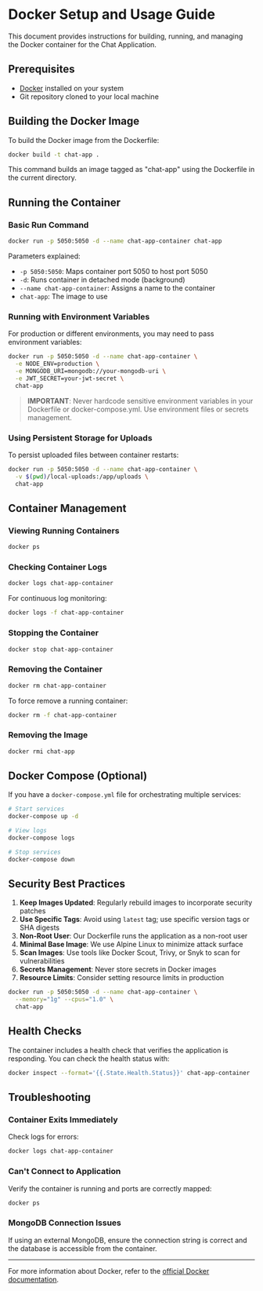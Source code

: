 # Docker Setup and Usage Guide

This document provides instructions for building, running, and managing the Docker container for the Chat Application.

## Prerequisites

- [Docker](https://docs.docker.com/get-docker/) installed on your system
- Git repository cloned to your local machine

## Building the Docker Image

To build the Docker image from the Dockerfile:

```bash
docker build -t chat-app .
```

This command builds an image tagged as "chat-app" using the Dockerfile in the current directory.

## Running the Container

### Basic Run Command

```bash
docker run -p 5050:5050 -d --name chat-app-container chat-app
```

Parameters explained:
- `-p 5050:5050`: Maps container port 5050 to host port 5050
- `-d`: Runs container in detached mode (background)
- `--name chat-app-container`: Assigns a name to the container
- `chat-app`: The image to use

### Running with Environment Variables

For production or different environments, you may need to pass environment variables:

```bash
docker run -p 5050:5050 -d --name chat-app-container \
  -e NODE_ENV=production \
  -e MONGODB_URI=mongodb://your-mongodb-uri \
  -e JWT_SECRET=your-jwt-secret \
  chat-app
```

> **IMPORTANT**: Never hardcode sensitive environment variables in your Dockerfile or docker-compose.yml. Use environment files or secrets management.

### Using Persistent Storage for Uploads

To persist uploaded files between container restarts:

```bash
docker run -p 5050:5050 -d --name chat-app-container \
  -v $(pwd)/local-uploads:/app/uploads \
  chat-app
```

## Container Management

### Viewing Running Containers

```bash
docker ps
```

### Checking Container Logs

```bash
docker logs chat-app-container
```

For continuous log monitoring:

```bash
docker logs -f chat-app-container
```

### Stopping the Container

```bash
docker stop chat-app-container
```

### Removing the Container

```bash
docker rm chat-app-container
```

To force remove a running container:

```bash
docker rm -f chat-app-container
```

### Removing the Image

```bash
docker rmi chat-app
```

## Docker Compose (Optional)

If you have a `docker-compose.yml` file for orchestrating multiple services:

```bash
# Start services
docker-compose up -d

# View logs
docker-compose logs

# Stop services
docker-compose down
```

## Security Best Practices

1. **Keep Images Updated**: Regularly rebuild images to incorporate security patches
2. **Use Specific Tags**: Avoid using `latest` tag; use specific version tags or SHA digests
3. **Non-Root User**: Our Dockerfile runs the application as a non-root user
4. **Minimal Base Image**: We use Alpine Linux to minimize attack surface
5. **Scan Images**: Use tools like Docker Scout, Trivy, or Snyk to scan for vulnerabilities
6. **Secrets Management**: Never store secrets in Docker images
7. **Resource Limits**: Consider setting resource limits in production

```bash
docker run -p 5050:5050 -d --name chat-app-container \
  --memory="1g" --cpus="1.0" \
  chat-app
```

## Health Checks

The container includes a health check that verifies the application is responding. You can check the health status with:

```bash
docker inspect --format='{{.State.Health.Status}}' chat-app-container
```

## Troubleshooting

### Container Exits Immediately

Check logs for errors:
```bash
docker logs chat-app-container
```

### Can't Connect to Application

Verify the container is running and ports are correctly mapped:
```bash
docker ps
```

### MongoDB Connection Issues

If using an external MongoDB, ensure the connection string is correct and the database is accessible from the container.

---

For more information about Docker, refer to the [official Docker documentation](https://docs.docker.com/).

